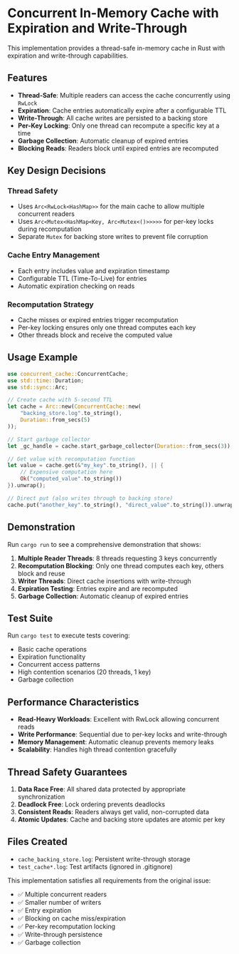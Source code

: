 # Concurrent In-Memory Cache with Expiration and Write-Through

This implementation provides a thread-safe in-memory cache in Rust with expiration and write-through capabilities.

## Features

- **Thread-Safe**: Multiple readers can access the cache concurrently using `RwLock`
- **Expiration**: Cache entries automatically expire after a configurable TTL
- **Write-Through**: All cache writes are persisted to a backing store
- **Per-Key Locking**: Only one thread can recompute a specific key at a time
- **Garbage Collection**: Automatic cleanup of expired entries
- **Blocking Reads**: Readers block until expired entries are recomputed

## Key Design Decisions

### Thread Safety
- Uses `Arc<RwLock<HashMap>>` for the main cache to allow multiple concurrent readers
- Uses `Arc<Mutex<HashMap<Key, Arc<Mutex<()>>>>>` for per-key locks during recomputation
- Separate `Mutex` for backing store writes to prevent file corruption

### Cache Entry Management
- Each entry includes value and expiration timestamp
- Configurable TTL (Time-To-Live) for entries
- Automatic expiration checking on reads

### Recomputation Strategy
- Cache misses or expired entries trigger recomputation
- Per-key locking ensures only one thread computes each key
- Other threads block and receive the computed value

## Usage Example

```rust
use concurrent_cache::ConcurrentCache;
use std::time::Duration;
use std::sync::Arc;

// Create cache with 5-second TTL
let cache = Arc::new(ConcurrentCache::new(
    "backing_store.log".to_string(),
    Duration::from_secs(5)
));

// Start garbage collector
let _gc_handle = cache.start_garbage_collector(Duration::from_secs(3));

// Get value with recomputation function
let value = cache.get(&"my_key".to_string(), || {
    // Expensive computation here
    Ok("computed_value".to_string())
}).unwrap();

// Direct put (also writes through to backing store)
cache.put("another_key".to_string(), "direct_value".to_string()).unwrap();
```

## Demonstration

Run `cargo run` to see a comprehensive demonstration that shows:

1. **Multiple Reader Threads**: 8 threads requesting 3 keys concurrently
2. **Recomputation Blocking**: Only one thread computes each key, others block and reuse
3. **Writer Threads**: Direct cache insertions with write-through
4. **Expiration Testing**: Entries expire and are recomputed
5. **Garbage Collection**: Automatic cleanup of expired entries

## Test Suite

Run `cargo test` to execute tests covering:

- Basic cache operations
- Expiration functionality
- Concurrent access patterns
- High contention scenarios (20 threads, 1 key)
- Garbage collection

## Performance Characteristics

- **Read-Heavy Workloads**: Excellent with RwLock allowing concurrent reads
- **Write Performance**: Sequential due to per-key locks and write-through
- **Memory Management**: Automatic cleanup prevents memory leaks
- **Scalability**: Handles high thread contention gracefully

## Thread Safety Guarantees

1. **Data Race Free**: All shared data protected by appropriate synchronization
2. **Deadlock Free**: Lock ordering prevents deadlocks
3. **Consistent Reads**: Readers always get valid, non-corrupted data
4. **Atomic Updates**: Cache and backing store updates are atomic per key

## Files Created

- `cache_backing_store.log`: Persistent write-through storage
- `test_cache*.log`: Test artifacts (ignored in .gitignore)

This implementation satisfies all requirements from the original issue:
- ✅ Multiple concurrent readers
- ✅ Smaller number of writers
- ✅ Entry expiration
- ✅ Blocking on cache miss/expiration
- ✅ Per-key recomputation locking
- ✅ Write-through persistence
- ✅ Garbage collection